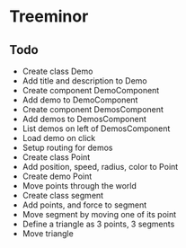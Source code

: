 # Treeminor

## Todo

- Create class Demo
- Add title and description to Demo
- Create component DemoComponent
- Add demo to DemoComponent
- Create component DemosComponent
- Add demos to DemosComponent
- List demos on left of DemosComponent
- Load demo on click
- Setup routing for demos
- Create class Point
- Add position, speed, radius, color to Point
- Create demo Point
- Move points through the world
- Create class segment
- Add points, and force to segment
- Move segment by moving one of its point
- Define a triangle as 3 points, 3 segments
- Move triangle
